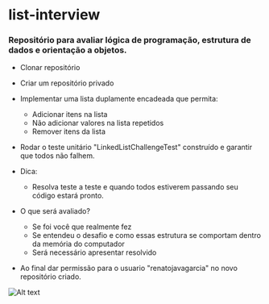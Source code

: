 # list-interview
### Repositório para avaliar lógica de programação, estrutura de dados e orientação a objetos.
- Clonar repositório
- Criar um repositório privado
- Implementar uma lista duplamente encadeada que permita:
	- Adicionar itens na lista
	- Não adicionar valores na lista repetidos
	- Remover itens da lista
  
- Rodar o teste unitário "LinkedListChallengeTest" construído e garantir que todos não falhem.
- Dica:
	- Resolva teste a teste e quando todos estiverem passando seu código estará pronto.
- O que será avaliado?
  - Se foi você que realmente fez
  - Se entendeu o desafio e como essas estrutura se comportam dentro da memória do computador
  - Será necessário apresentar resolvido
- Ao final dar permissão para o usuario "renatojavagarcia" no novo repositório criado.

![Alt text](<Imagem do WhatsApp de 2023-08-12 à(s) 00.38.59.jpg>)
